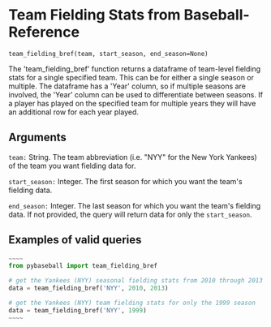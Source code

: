 # Team Fielding Stats from Baseball-Reference

`team_fielding_bref(team, start_season, end_season=None)`

The 'team_fielding_bref' function returns a dataframe of team-level fielding stats for a single specified team. This can be for either a single season or multiple. The dataframe has a 'Year' column, so if multiple seasons are involved, the 'Year' column can be used to differentiate between seasons. If a player has played on the specified team for multiple years they will have an additional row for each year played.

## Arguments
`team:` String. The team abbreviation (i.e. "NYY" for the New York Yankees) of the team you want fielding data for.

`start_season:` Integer. The first season for which you want the team's fielding data.

`end_season:` Integer. The last season for which you want the team's fielding data. If not provided, the query will return data for only the `start_season`.

## Examples of valid queries

```python
~~~~
from pybaseball import team_fielding_bref

# get the Yankees (NYY) seasonal fielding stats from 2010 through 2013
data = team_fielding_bref('NYY', 2010, 2013)

# get the Yankees (NYY) team fielding stats for only the 1999 season
data = team_fielding_bref('NYY', 1999)
~~~~
```
